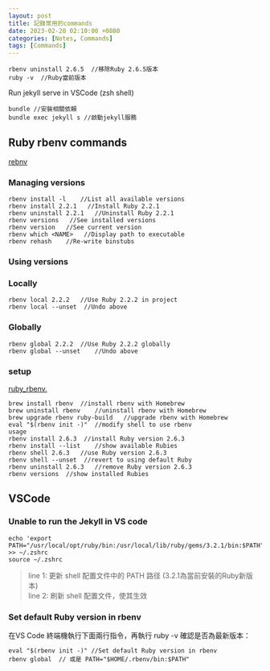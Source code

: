 ```yaml
---
layout: post
title: 記錄常用的commands
date: 2023-02-20 02:10:00 +0800
categories: [Notes, Commands]
tags: [Commands]
---
```


```shell
rbenv uninstall 2.6.5  //移除Ruby 2.6.5版本
ruby -v  //Ruby當前版本
```

Run jekyll serve in VSCode (zsh shell)
```shell
bundle //安裝相關依賴
bundle exec jekyll s //啟動jekyll服務
```

## Ruby rbenv commands
[rebnv](https://devhints.io/rbenv)
### Managing versions
```shell
rbenv install -l	//List all available versions
rbenv install 2.2.1	  //Install Ruby 2.2.1
rbenv uninstall 2.2.1	//Uninstall Ruby 2.2.1
rbenv versions	 //See installed versions
rbenv version	//See current version
rbenv which <NAME>	 //Display path to executable
rbenv rehash	//Re-write binstubs
```

### Using versions
### Locally
```shell
rbenv local 2.2.2	//Use Ruby 2.2.2 in project
rbenv local --unset	 //Undo above
```
### Globally
```shell
rbenv global 2.2.2	//Use Ruby 2.2.2 globally
rbenv global --unset	//Undo above
```


### setup
[ruby_rbenv.](https://samkennerly.github.io/tldrs/ruby_rbenv.html)
```shell
brew install rbenv	//install rbenv with Homebrew
brew uninstall rbenv	//uninstall rbenv with Homebrew
brew upgrade rbenv ruby-build	//upgrade rbenv with Homebrew
eval "$(rbenv init -)"	//modify shell to use rbenv
usage
rbenv install 2.6.3	 //install Ruby version 2.6.3
rbenv install --list	//show available Rubies
rbenv shell 2.6.3	//use Ruby version 2.6.3
rbenv shell --unset	 //revert to using default Ruby
rbenv uninstall 2.6.3	//remove Ruby version 2.6.3
rbenv versions	//show installed Rubies
```

## VSCode
### Unable to run the Jekyll in VS code
```shell
echo 'export PATH="/usr/local/opt/ruby/bin:/usr/local/lib/ruby/gems/3.2.1/bin:$PATH"' >> ~/.zshrc
source ~/.zshrc
```
> line 1: 更新 shell 配置文件中的 PATH 路径 (3.2.1為當前安裝的Ruby新版本)  
> line 2: 刷新 shell 配置文件，使其生效

### Set default Ruby version in rbenv
在VS Code 終端機執行下面兩行指令，再執行 ruby -v 確認是否為最新版本：
```shell
eval "$(rbenv init -)" //Set default Ruby version in rbenv
rbenv global  // 或是 PATH="$HOME/.rbenv/bin:$PATH"
```